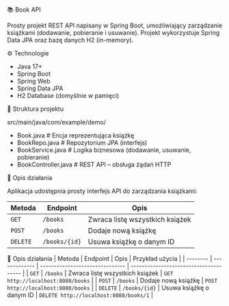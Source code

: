 📚 Book API

Prosty projekt REST API napisany w Spring Boot, umożliwiający zarządzanie książkami (dodawanie, pobieranie i usuwanie).
Projekt wykorzystuje Spring Data JPA oraz bazę danych H2 (in-memory).

⚙️ Technologie
- Java 17+
- Spring Boot
- Spring Web
- Spring Data JPA
- H2 Database (domyślnie w pamięci)

🧩 Struktura projektu

src/main/java/com/example/demo/
- Book.java           # Encja reprezentująca książkę
- BookRepo.java       # Repozytorium JPA (interfejs)
- BookService.java    # Logika biznesowa (dodawanie, usuwanie, pobieranie)
- BookController.java # REST API – obsługa żądań HTTP

🧠 Opis działania

Aplikacja udostępnia prosty interfejs API do zarządzania książkami:

| Metoda   | Endpoint      | Opis                            |
| -------- | ------------- | ------------------------------- |
| `GET`    | `/books`      | Zwraca listę wszystkich książek |
| `POST`   | `/books`      | Dodaje nową książkę             |
| `DELETE` | `/books/{id}` | Usuwa książkę o danym ID        |


🧠 Opis działania
| Metoda   | Endpoint      | Opis                            | Przykład użycia                        |
| -------- | ------------- | ------------------------------- | -------------------------------------- |
| `GET`    | `/books`      | Zwraca listę wszystkich książek | `GET http://localhost:8080/books`      |
| `POST`   | `/books`      | Dodaje nową książkę             | `POST http://localhost:8080/books`     |
| `DELETE` | `/books/{id}` | Usuwa książkę o danym ID        | `DELETE http://localhost:8080/books/1` |
